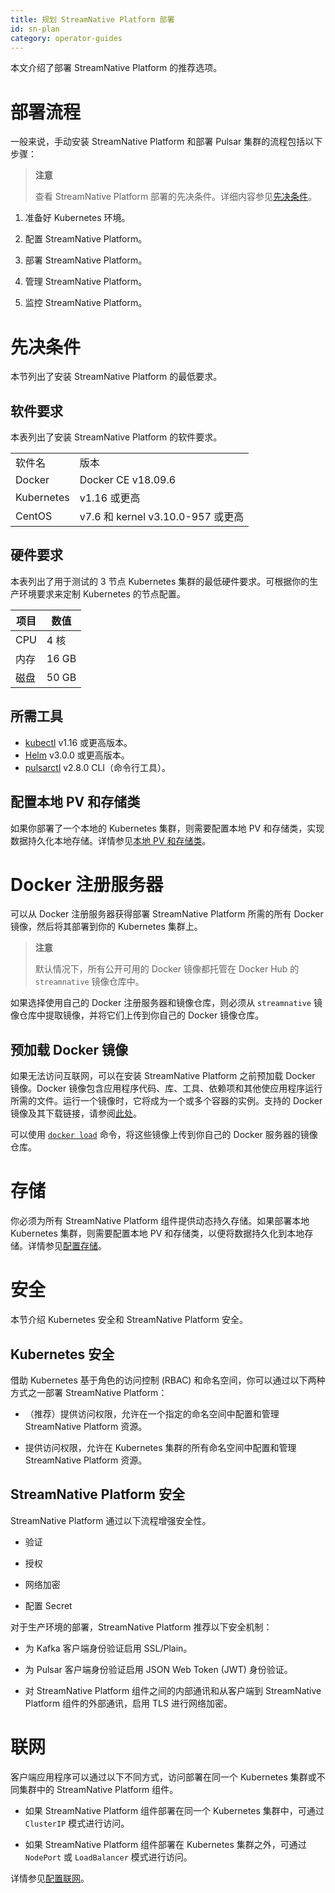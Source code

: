 ```yaml
---
title: 规划 StreamNative Platform 部署
id: sn-plan
category: operator-guides
---
```


本文介绍了部署 StreamNative Platform 的推荐选项。

# 部署流程

一般来说，手动安装 StreamNative Platform 和部署 Pulsar 集群的流程包括以下步骤：

> **注意**
>
> 查看 StreamNative Platform 部署的先决条件。详细内容参见[先决条件](#先决条件)。

1. 准备好 Kubernetes 环境。

2. 配置 StreamNative Platform。

3. 部署 StreamNative Platform。

4. 管理 StreamNative Platform。

5. 监控 StreamNative Platform。

# 先决条件

本节列出了安装 StreamNative Platform 的最低要求。

## 软件要求

本表列出了安装 StreamNative Platform 的软件要求。

<table>
  <tr>
   <td>软件名
   </td>
   <td>版本
   </td>
  </tr>
  <tr>
   <td>Docker
   </td>
   <td>Docker CE v18.09.6
   </td>
  </tr>
  <tr>
   <td>Kubernetes
   </td>
   <td>v1.16 或更高
   </td>
  </tr>
  <tr>
   <td>CentOS
   </td>
   <td>v7.6 和 kernel v3.10.0-957 或更高
   </td>
  </tr>
</table>

## 硬件要求

本表列出了用于测试的 3 节点 Kubernetes 集群的最低硬件要求。可根据你的生产环境要求来定制 Kubernetes 的节点配置。 

| 项目 | 数值 |
| --- | --- |
| CPU | 4 核 |
| 内存 | 16 GB|
| 磁盘 | 50 GB |

## 所需工具

* [kubectl](https://kubernetes.io/docs/tasks/tools/#kubectl) v1.16 或更高版本。
* [Helm](https://helm.sh/docs/intro/install/) v3.0.0 或更高版本。
* [pulsarctl](https://github.com/streamnative/pulsarctl#install) v2.8.0 CLI（命令行工具）。

## 配置本地 PV 和存储类

如果你部署了一个本地的 Kubernetes 集群，则需要配置本地 PV 和存储类，实现数据持久化本地存储。详情参见[本地 PV 和存储类](/operator-guides/configure/storage.md#local-pvs-and-storage-classes)。

# Docker 注册服务器

可以从 Docker 注册服务器获得部署 StreamNative Platform 所需的所有 Docker 镜像，然后将其部署到你的 Kubernetes 集群上。

> **注意**
>
> 默认情况下，所有公开可用的 Docker 镜像都托管在 Docker Hub 的 `streamnative` 镜像仓库中。

如果选择使用自己的 Docker 注册服务器和镜像仓库，则必须从 `streamnative` 镜像仓库中提取镜像，并将它们上传到你自己的 Docker 镜像仓库。

## 预加载 Docker 镜像

如果无法访问互联网，可以在安装 StreamNative Platform 之前预加载 Docker 镜像。Docker 镜像包含应用程序代码、库、工具、依赖项和其他使应用程序运行所需的文件。运行一个镜像时，它将成为一个或多个容器的实例。支持的 Docker 镜像及其下载链接，请参阅[此处](/operator-guides/operator-reference/sn-version-matrix.md)。

可以使用 [`docker load`](https://docs.docker.com/engine/reference/commandline/load/) 命令，将这些镜像上传到你自己的 Docker 服务器的镜像仓库。

# 存储

你必须为所有 StreamNative Platform 组件提供动态持久存储。如果部署本地 Kubernetes 集群，则需要配置本地 PV 和存储类，以便将数据持久化到本地存储。详情参见[配置存储](/operator-guides/configure/storage.md)。

# 安全

本节介绍 Kubernetes 安全和 StreamNative Platform 安全。

## Kubernetes 安全

借助 Kubernetes 基于角色的访问控制 (RBAC) 和命名空间，你可以通过以下两种方式之一部署 StreamNative Platform：

- （推荐）提供访问权限，允许在一个指定的命名空间中配置和管理 StreamNative Platform 资源。

- 提供访问权限，允许在 Kubernetes 集群的所有命名空间中配置和管理 StreamNative Platform 资源。

## StreamNative Platform 安全

StreamNative Platform 通过以下流程增强安全性。 

- 验证

- 授权

- 网络加密

- 配置 Secret

对于生产环境的部署，StreamNative Platform 推荐以下安全机制：

- 为 Kafka 客户端身份验证启用 SSL/Plain。

- 为 Pulsar 客户端身份验证启用 JSON Web Token (JWT) 身份验证。

- 对 StreamNative Platform 组件之间的内部通讯和从客户端到 StreamNative Platform 组件的外部通讯，启用 TLS 进行网络加密。

# 联网

客户端应用程序可以通过以下不同方式，访问部署在同一个 Kubernetes 集群或不同集群中的 StreamNative Platform 组件。

- 如果 StreamNative Platform 组件部署在同一个 Kubernetes 集群中，可通过 `ClusterIP` 模式进行访问。

- 如果 StreamNative Platform 组件部署在 Kubernetes 集群之外，可通过 `NodePort` 或 `LoadBalancer` 模式进行访问。

详情参见[配置联网](/operator-guides/configure/networking.md)。